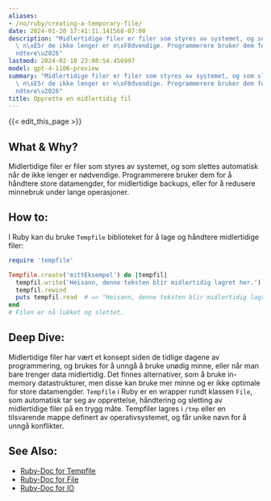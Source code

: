 ```yaml
---
aliases:
- /no/ruby/creating-a-temporary-file/
date: 2024-01-20 17:41:11.141568-07:00
description: "Midlertidige filer er filer som styres av systemet, og som slettes automatisk\
  \ n\xE5r de ikke lenger er n\xF8dvendige. Programmerere bruker dem for \xE5 h\xE5\
  ndtere\u2026"
lastmod: 2024-02-18 23:08:54.456997
model: gpt-4-1106-preview
summary: "Midlertidige filer er filer som styres av systemet, og som slettes automatisk\
  \ n\xE5r de ikke lenger er n\xF8dvendige. Programmerere bruker dem for \xE5 h\xE5\
  ndtere\u2026"
title: Opprette en midlertidig fil
---
```


{{< edit_this_page >}}

## What & Why?
Midlertidige filer er filer som styres av systemet, og som slettes automatisk når de ikke lenger er nødvendige. Programmerere bruker dem for å håndtere store datamengder, for midlertidige backups, eller for å redusere minnebruk under lange operasjoner.

## How to:
I Ruby kan du bruke `Tempfile` biblioteket for å lage og håndtere midlertidige filer:

```Ruby
require 'tempfile'

Tempfile.create('mittEksempel') do |tempfil|
  tempfil.write('Heisann, denne teksten blir midlertidig lagret her.')
  tempfil.rewind
  puts tempfil.read  # => "Heisann, denne teksten blir midlertidig lagret her."
end
# Filen er nå lukket og slettet.
```

## Deep Dive:
Midlertidige filer har vært et konsept siden de tidlige dagene av programmering, og brukes for å unngå å bruke unødig minne, eller når man bare trenger data midlertidig. Det finnes alternativer, som å bruke in-memory datastrukturer, men disse kan bruke mer minne og er ikke optimale for store datamengder. `Tempfile` i Ruby er en wrapper rundt klassen `File`, som automatisk tar seg av opprettelse, håndtering og sletting av midlertidige filer på en trygg måte. Tempfiler lagres i `/tmp` eller en tilsvarende mappe definert av operativsystemet, og får unike navn for å unngå konflikter.

## See Also:
- [Ruby-Doc for Tempfile](https://ruby-doc.org/stdlib-2.5.1/libdoc/tempfile/rdoc/Tempfile.html)
- [Ruby-Doc for File](https://ruby-doc.org/core-2.5.1/File.html)
- [Ruby-Doc for IO](https://ruby-doc.org/core-2.5.1/IO.html)
